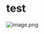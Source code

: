 <html lang="en">
<head>
    <meta charset="UTF-8">
    <meta name="viewport" content="width=device-width, initial-scale=1.0">
    <title>Webová stránka</title>
</head>
<body>
    <h1>test</h1>
    <img src="https://tse2.mm.bing.net/th/id/OIP.Kev1wv5JVtC0AZ7bLJvbKgHaEK?r=0&rs=1&pid=ImgDetMain&o=7&rm=3" alt="image.png">
</body>
</html>
